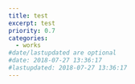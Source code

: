 ```yaml
---
title: test
excerpt: test
priority: 0.7
categories:
  - works
#date/lastupdated are optional
#date: 2018-07-27 13:36:17
#lastupdated: 2018-07-27 13:36:17
---
```

